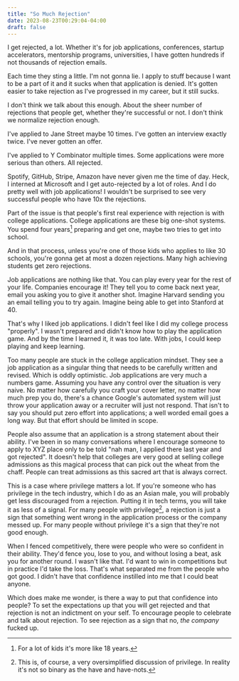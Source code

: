 ```yaml
---
title: "So Much Rejection"
date: 2023-08-23T00:29:04-04:00
draft: false
---
```


I get rejected, a lot. Whether it's for job applications, conferences,
startup accelerators, mentorship programs, universities, I have gotten
hundreds if not thousands of rejection emails.

Each time they sting a little. I'm not gonna lie. I apply to stuff
because I want to be a part of it and it sucks when that application
is denied. It's gotten easier to take rejection as I've progressed in
my career, but it still sucks.

I don't think we talk about this enough. About the sheer number of
rejections that people get, whether they're successful or not. I don't
think we normalize rejection enough.

I've applied to Jane Street maybe 10 times. I've gotten an
interview exactly twice. I've never gotten an offer.

I've applied to Y Combinator multiple times. Some applications were
more serious than others. All rejected.

Spotify, GitHub, Stripe, Amazon have never given me the time of
day. Heck, I interned at Microsoft and I get auto-rejected by a lot of
roles. And I do pretty well with job applications! I wouldn't be
surprised to see very successful people who have 10x the rejections.

Part of the issue is that people's first real experience with
rejection is with college applications. College applications are these
big one-shot systems. You spend four years[^1] preparing and get one,
maybe two tries to get into school.

[^1]: For a lot of kids it's more like 18 years.

And in that process, unless you're one of those kids who applies to
like 30 schools, you're gonna get at most a dozen rejections. Many
high achieving students get zero rejections.

Job applications are nothing like that. You can play every year for
the rest of your life. Companies encourage it! They tell you to come
back next year, email you asking you to give it another shot. Imagine
Harvard sending you an email telling you to try again. Imagine being
able to get into Stanford at 40.

That's why I liked job applications. I didn't feel like I did my
college process "properly". I wasn't prepared and didn't know how to
play the application game. And by the time I learned it, it was too
late. With jobs, I could keep playing and keep learning.

Too many people are stuck in the college application mindset. They see
a job application as a singular thing that needs to be carefully
written and revised. Which is oddly optimistic. Job applications are
very much a numbers game. Assuming you have any control over the
situation is very naive. No matter how carefully you craft your cover
letter, no matter how much prep you do, there's a chance Google's
automated system will just throw your application away or a recruiter
will just not respond. That isn't to say you should put zero effort
into applications; a well worded email goes a long way. But that
effort should be limited in scope.

People also assume that an application is a strong statement about
their ability. I've been in so many conversations where I encourage
someone to apply to XYZ place only to be told "nah man, I applied
there last year and got rejected". It doesn't help that colleges are
very good at selling college admissions as this magical process that
can pick out the wheat from the chaff. People can treat admissions as
this sacred art that is always correct.

This is a case where privilege matters a lot. If you're someone who
has privilege in the tech industry, which I do as an Asian male, you
will probably get less discouraged from a rejection. Putting it in
tech terms, you will take it as less of a signal. For many people with
privilege[^2], a rejection is just a sign that something went wrong in
the application process or the company messed up. For many people
without privilege it's a sign that they're not good enough.

[^2]: This is, of course, a very oversimplified discussion of
    privilege. In reality it's not so binary as the have and have-nots.

When I fenced competitively, there were people who were so confident
in their ability. They'd fence you, lose to you, and without losing a
beat, ask you for another round. I wasn't like that. I'd want to win
in competitions but in practice I'd take the loss. That's what
separated me from the people who got good. I didn't have that
confidence instilled into me that I could beat anyone.

Which does make me wonder, is there a way to put that confidence into
people? To set the expectations up that you will get rejected and that
rejection is not an indictment on your self. To encourage people to
celebrate and talk about rejection. To see rejection as a sign that
no, *the company* fucked up.
